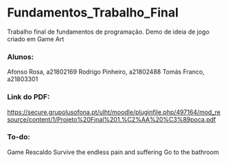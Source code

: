# Fundamentos_Trabalho_Final
 Trabalho final de fundamentos de programação. Demo de ideia de jogo criado em Game Art
 
### Alunos:
Afonso Rosa, a21802169
Rodrigo Pinheiro, a21802488
Tomás Franco, a21803301

### Link do PDF:
https://secure.grupolusofona.pt/ulht/moodle/pluginfile.php/497164/mod_resource/content/1/Projeto%20Final%201.%C2%AA%20%C3%89poca.pdf

### To-do:
Game
Rescaldo
Survive the endless pain and suffering
Go to the bathroom